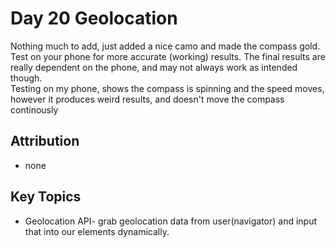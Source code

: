 # Day 20 Geolocation

Nothing much to add, just added a nice camo and made the compass gold. Test on your phone for more accurate (working) results. The final results are really dependent on the phone, and may not always work as intended though.   
Testing on my phone, shows the compass is spinning and the speed moves, however it produces weird results, and doesn't move the compass continously

## Attribution
* none


## Key Topics
* Geolocation API- grab geolocation data from user(navigator) and input that into our elements dynamically. 

